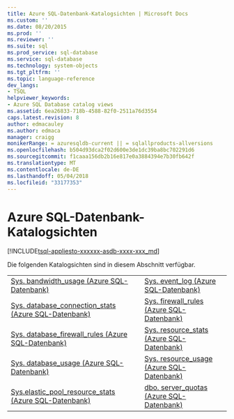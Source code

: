 ```yaml
---
title: Azure SQL-Datenbank-Katalogsichten | Microsoft Docs
ms.custom: ''
ms.date: 08/20/2015
ms.prod: ''
ms.reviewer: ''
ms.suite: sql
ms.prod_service: sql-database
ms.service: sql-database
ms.technology: system-objects
ms.tgt_pltfrm: ''
ms.topic: language-reference
dev_langs:
- TSQL
helpviewer_keywords:
- Azure SQL Database catalog views
ms.assetid: 6ea26833-718b-4588-82f0-2511a76d3554
caps.latest.revision: 8
author: edmacauley
ms.author: edmaca
manager: craigg
monikerRange: = azuresqldb-current || = sqlallproducts-allversions
ms.openlocfilehash: b504d93dca2f02d600e3de1dc39ba8bc702291d6
ms.sourcegitcommit: f1caaa156db2b16e817e0a3884394e7b30fb642f
ms.translationtype: MT
ms.contentlocale: de-DE
ms.lasthandoff: 05/04/2018
ms.locfileid: "33177353"
---
```

# <a name="azure-sql-database-catalog-views"></a>Azure SQL-Datenbank-Katalogsichten
[!INCLUDE[tsql-appliesto-xxxxxx-asdb-xxxx-xxx_md](../../includes/tsql-appliesto-xxxxxx-asdb-xxxx-xxx-md.md)]

  Die folgenden Katalogsichten sind in diesem Abschnitt verfügbar.  
  
|||  
|-|-|  
|[Sys. bandwidth_usage &#40;Azure SQL-Datenbank&#41;](../../relational-databases/system-catalog-views/sys-bandwidth-usage-azure-sql-database.md)|[Sys. event_log &#40;Azure SQL-Datenbank&#41;](../../relational-databases/system-catalog-views/sys-event-log-azure-sql-database.md)|  
|[Sys. database_connection_stats &#40;Azure SQL-Datenbank&#41;](../../relational-databases/system-catalog-views/sys-database-connection-stats-azure-sql-database.md)|[Sys. firewall_rules &#40;Azure SQL-Datenbank&#41;](../../relational-databases/system-catalog-views/sys-firewall-rules-azure-sql-database.md)|  
|[Sys. database_firewall_rules &#40;Azure SQL-Datenbank&#41;](../../relational-databases/system-catalog-views/sys-database-firewall-rules-azure-sql-database.md)|[Sys. resource_stats &#40;Azure SQL-Datenbank&#41;](../../relational-databases/system-catalog-views/sys-resource-stats-azure-sql-database.md)|  
|[Sys. database_usage &#40;Azure SQL-Datenbank&#41;](../../relational-databases/system-catalog-views/sys-database-usage-azure-sql-database.md)|[Sys. resource_usage &#40;Azure SQL-Datenbank&#41;](../../relational-databases/system-catalog-views/sys-resource-usage-azure-sql-database.md)|  
|[Sys.elastic_pool_resource_stats &#40;Azure SQL-Datenbank&#41;](../../relational-databases/system-catalog-views/sys-elastic-pool-resource-stats-azure-sql-database.md)|[dbo. server_quotas &#40;Azure SQL-Datenbank&#41;](../../relational-databases/system-catalog-views/dbo-server-quotas-azure-sql-database.md)|  
  
  
